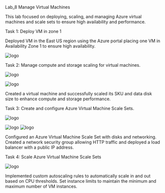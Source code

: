 Lab_8 Manage Virtual Machines

This lab focused on deploying, scaling, and managing Azure virtual machines and scale sets to ensure high availability and performance.

Task 1: Deploy VM in zone 1

Deployed VM in the East US region using the Azure portal placing one VM in Availability Zone 1 to ensure high availability.

![logo](https://github.com/dy1000/Azure-Administrator-AZ-104-Labs/blob/main/Labs/All-Files/lab8-pic1.png)

Task 2: Manage compute and storage scaling for virtual machines.

![logo](https://github.com/dy1000/Azure-Administrator-AZ-104-Labs/blob/main/Labs/All-Files/lab8-pic2.png)

![logo](https://github.com/dy1000/Azure-Administrator-AZ-104-Labs/blob/main/Labs/All-Files/lab8-pic3.png)

Created a virtual machine and successfully scaled its SKU and data disk size to enhance compute and storage performance.


Task 3: Create and configure Azure Virtual Machine Scale Sets.

![logo](https://github.com/dy1000/Azure-Administrator-AZ-104-Labs/blob/main/Labs/All-Files/lab8-pic4.png)

![logo](https://github.com/dy1000/Azure-Administrator-AZ-104-Labs/blob/main/Labs/All-Files/lab8-pic5.png)
![logo](https://github.com/dy1000/Azure-Administrator-AZ-104-Labs/blob/main/Labs/All-Files/lab8-pic6.png)

Configured an Azure Virtual Machine Scale Set with disks and networking. Created a network security group allowing HTTP traffic and deployed a load balancer with a public IP address.

Task 4: Scale Azure Virtual Machine Scale Sets

![logo](https://github.com/dy1000/Azure-Administrator-AZ-104-Labs/blob/main/Labs/All-Files/lab8-pic7.png)

Implemented custom autoscaling rules to automatically scale in and out based on CPU thresholds. Set instance limits to maintain the minimum and maximum number of VM instances.






